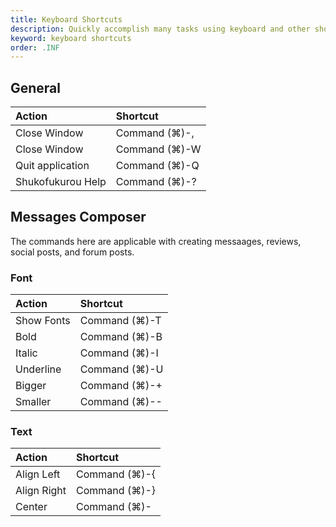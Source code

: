 ```yaml
---
title: Keyboard Shortcuts
description: Quickly accomplish many tasks using keyboard and other shortcuts.
keyword: keyboard shortcuts
order: .INF
---
```

## General

Action                      | Shortcut
:-------------------------- | :--------------------------
Close Window                | Command (⌘)-,
Close Window                | Command (⌘)-W
Quit application            | Command (⌘)-Q 
Shukofukurou Help            | Command (⌘)-? 

## Messages Composer

The commands here are applicable with creating messaages, reviews, social posts, and forum posts.

### Font 

Action                      | Shortcut
:-------------------------- | :--------------------------
Show Fonts                  | Command (⌘)-T
Bold                        | Command (⌘)-B
Italic                      | Command (⌘)-I 
Underline                   | Command (⌘)-U
Bigger                      | Command (⌘)-+
Smaller                     | Command (⌘)--

### Text

Action                      | Shortcut
:-------------------------- | :--------------------------
Align Left                  | Command (⌘)-{
Align Right                 | Command (⌘)-}
Center                      | Command (⌘)-| 
